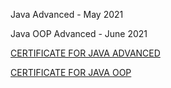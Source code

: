 Java Advanced - May 2021

Java OOP Advanced - June 2021

<a href="https://softuni.bg/certificates/details/108543/a2394efa">CERTIFICATE FOR JAVA ADVANCED</a>

<a href="https://softuni.bg/certificates/details/110707/f908449e">CERTIFICATE FOR JAVA OOP</a>
